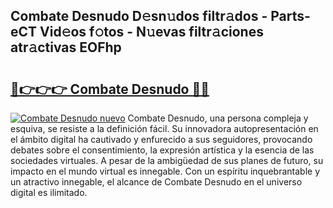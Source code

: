 ## Combate Desnudo D𝚎sn𝚞dos filtr𝚊dos - Parts-eCT Vid𝚎os f𝚘tos - N𝚞evas filtr𝚊ciones atr𝚊ctivas EOFhp

# <h2><a href="http://mb5jvf.tromn.icu/?c=Combate+Desnudo">🔗👉👉👉 Combate Desnudo 🔗🔗</a></h2>

[![Combate Desnudo nuevo](https://i.imgur.com/pEAQMta.gif)](http://mb5jvf.tromn.icu/?c=Combate+Desnudo)
Combate Desnudo, una persona compleja y esquiva, se resiste a la definición fácil. Su innovadora autopresentación en el ámbito digital ha cautivado y enfurecido a sus seguidores, provocando debates sobre el consentimiento, la expresión artística y la esencia de las sociedades virtuales. A pesar de la ambigüedad de sus planes de futuro, su impacto en el mundo virtual es innegable. Con un espíritu inquebrantable y un atractivo innegable, el alcance de Combate Desnudo en el universo digital es ilimitado.
